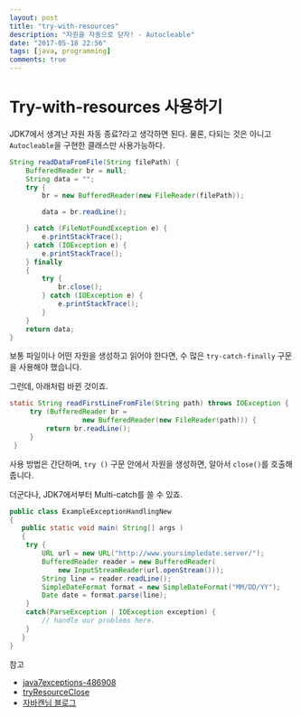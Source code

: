 ```yaml
---
layout: post
title: "try-with-resources"
description: "자원을 자동으로 닫자! - Autocleable"
date: "2017-05-18 22:56"
tags: [java, programming]
comments: true
---
```


# Try-with-resources 사용하기

JDK7에서 생겨난 자원 자동 종료?라고 생각하면 된다. 물론, 다되는 것은 아니고 `Autocleable`을 구현한 클래스만 사용가능하다.

```java
String readDataFromFile(String filePath) {
    BufferedReader br = null;
    String data = "";
    try {
        br = new BufferedReader(new FileReader(filePath));

        data = br.readLine();

    } catch (FileNotFoundException e) {
        e.printStackTrace();
    } catch (IOException e) {
        e.printStackTrace();
    } finally
    {
        try {
            br.close();
        } catch (IOException e) {
            e.printStackTrace();
        }
    }
    return data;
}
```

보통 파일이나 어떤 자원을 생성하고 읽어야 한다면, 수 많은 `try-catch-finally` 구문을 사용해야 했습니다.

그런데, 아래처럼 바뀐 것이죠.

```java
static String readFirstLineFromFile(String path) throws IOException {
     try (BufferedReader br =
                  new BufferedReader(new FileReader(path))) {
         return br.readLine();
     }
 }
 ```

 사용 방법은 간단하며, `try ()` 구문 안에서 자원을 생성하면, 알아서 `close()`를 호출해줍니다.

 더군다나, JDK7에서부터 Multi-catch를 쓸 수 있죠.

```java
public class ExampleExceptionHandlingNew
{
   public static void main( String[] args )
   {
   	try {
   		URL url = new URL("http://www.yoursimpledate.server/");
   		BufferedReader reader = new BufferedReader(
   			new InputStreamReader(url.openStream()));
   		String line = reader.readLine();
   		SimpleDateFormat format = new SimpleDateFormat("MM/DD/YY");
   		Date date = format.parse(line);
   	}
   	catch(ParseException | IOException exception) {
   		// handle our problems here.
   	}
   }
}
```

 참고

* [java7exceptions-486908](http://www.oracle.com/technetwork/articles/java/java7exceptions-486908.html)
* [tryResourceClose](https://docs.oracle.com/javase/tutorial/essential/exceptions/tryResourceClose.html)
* [자바캔님 블로그](http://javacan.tistory.com/entry/my-interesting-java7-five-features)
